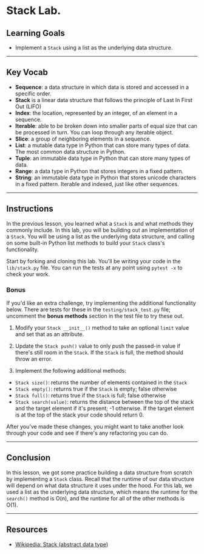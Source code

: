 # Stack Lab.

## Learning Goals

- Implement a `Stack` using a list as the underlying data structure.

***

## Key Vocab

- **Sequence**: a data structure in which data is stored and accessed in a
specific order.
- **Stack** is a linear data structure that follows the principle of Last In
First Out (LIFO)
- **Index**: the location, represented by an integer, of an element in a
sequence.
- **Iterable**: able to be broken down into smaller parts of equal size that
can be processed in turn. You can loop through any iterable object.
- **Slice**: a group of neighboring elements in a sequence.
- **List**: a mutable data type in Python that can store many types of data.
The most common data structure in Python.
- **Tuple**: an immutable data type in Python that can store many types of
data.
- **Range**: a data type in Python that stores integers in a fixed pattern.
- **String**: an immutable data type in Python that stores unicode characters
in a fixed pattern. Iterable and indexed, just like other sequences.

***

## Instructions

In the previous lesson, you learned what a `Stack` is and what methods they
commonly include. In this lab, you will be building out an implementation of a
`Stack`. You will be using a list as the underlying data structure, and
calling on some built-in Python list methods to build your `Stack` class's
functionality.

Start by forking and cloning this lab. You'll be writing your code in the
`lib/stack.py` file. You can run the tests at any point using `pytest -x` to
check your work.

### Bonus

If you'd like an extra challenge, try implementing the additional functionality
below. There are tests for these in the `testing/stack_test.py` file; uncomment the
**bonus methods** section in the test file to try these out.

1. Modify your `Stack __init__()` method to take an optional `limit` value and
   set that as an attribute.

2. Update the `Stack push()` value to only push the passed-in value if there's
   still room in the `Stack`. If the `Stack` is full, the method should throw an
   error.

3. Implement the following additional methods:

- `Stack size()`: returns the number of elements contained in the `Stack`
- `Stack empty()`: returns true if the `Stack` is empty; false otherwise
- `Stack full()`: returns true if the `Stack` is full; false otherwise
- `Stack search(value)`: returns the distance between the top of the stack and the
  target element if it's present; -1 otherwise. If the target element is at the top of the stack
  your code should return 0.

After you've made these changes, you might want to take another look through
your code and see if there's any refactoring you can do.

***

## Conclusion

In this lesson, we got some practice building a data structure from scratch by
implementing a `Stack` class. Recall that the runtime of our data structure will
depend on what data structure it uses under the hood. For this lab, we used a
list as the underlying data structure, which means the runtime for the
`search()` method is O(n), and the runtime for all of the other methods is O(1).

***

## Resources

- [Wikipedia: Stack (abstract data type)][stack]

[stack]: https://en.wikipedia.org/wiki/Stack_(abstract_data_type)
